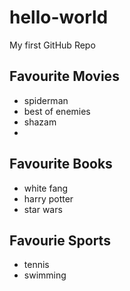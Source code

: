 # hello-world
My first GitHub Repo 


## Favourite Movies

- spiderman
- best of enemies
- shazam
- 
## Favourite Books

- white fang
- harry potter
- star wars

## Favourie Sports

- tennis
- swimming
